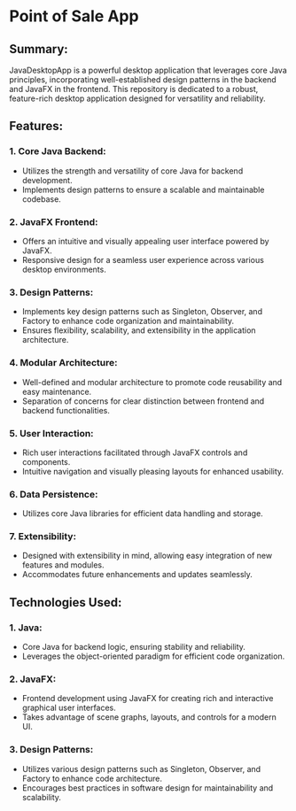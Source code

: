 # Point of Sale App

## Summary:

JavaDesktopApp is a powerful desktop application that leverages core Java principles, incorporating well-established design patterns in the backend and JavaFX in the frontend. This repository is dedicated to a robust, feature-rich desktop application designed for versatility and reliability.

## Features:

### 1. Core Java Backend:

- Utilizes the strength and versatility of core Java for backend development.
- Implements design patterns to ensure a scalable and maintainable codebase.

### 2. JavaFX Frontend:

- Offers an intuitive and visually appealing user interface powered by JavaFX.
- Responsive design for a seamless user experience across various desktop environments.

### 3. Design Patterns:

- Implements key design patterns such as Singleton, Observer, and Factory to enhance code organization and maintainability.
- Ensures flexibility, scalability, and extensibility in the application architecture.

### 4. Modular Architecture:

- Well-defined and modular architecture to promote code reusability and easy maintenance.
- Separation of concerns for clear distinction between frontend and backend functionalities.

### 5. User Interaction:

- Rich user interactions facilitated through JavaFX controls and components.
- Intuitive navigation and visually pleasing layouts for enhanced usability.

### 6. Data Persistence:

- Utilizes core Java libraries for efficient data handling and storage.

### 7. Extensibility:

- Designed with extensibility in mind, allowing easy integration of new features and modules.
- Accommodates future enhancements and updates seamlessly.

## Technologies Used:

### 1. Java:

- Core Java for backend logic, ensuring stability and reliability.
- Leverages the object-oriented paradigm for efficient code organization.

### 2. JavaFX:

- Frontend development using JavaFX for creating rich and interactive graphical user interfaces.
- Takes advantage of scene graphs, layouts, and controls for a modern UI.

### 3. Design Patterns:

- Utilizes various design patterns such as Singleton, Observer, and Factory to enhance code architecture.
- Encourages best practices in software design for maintainability and scalability.
